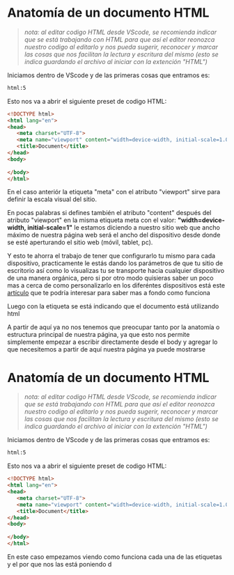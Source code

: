 # Anatomía de un documento HTML

> *nota: al editar codigo HTML desde VScode, se recomienda indicar que se está trabajando con HTML para que así el editor reonozca nuestro codigo al editarlo y nos pueda sugerir, reconocer y marcar las cosas que nos facilitan la lectura y escritura del mismo (esto se indica guardando el archivo al iniciar con la extención "HTML")*

Iniciamos dentro de VScode y de las primeras cosas que entramos es:
 ```html
 html:5 
 ``` 
 Esto nos va a abrir el siguiente preset de codigo HTML:
 ```html
 <!DOCTYPE html>
<html lang="en">
<head>
    <meta charset="UTF-8">
    <meta name="viewport" content="width=device-width, initial-scale=1.0">
    <title>Document</title>
</head>
<body>
    
</body>
</html> 
 ``` 
 
En el caso anteriór la etiqueta "meta" con el atributo "viewport" sirve para definir la escala visual del sitio.

En pocas palabras si defines también el atributo "content" después del atributo "viewport" en la misma etiqueta meta con el valor: **"width=device-width, initial-scale=1"** le estamos diciendo a nuestro sitio web que ancho máximo de nuestra página web será el ancho del dispositivo desde donde se esté aperturando el sitio web (móvil, tablet, pc).

Y esto te ahorra el trabajo de tener que configurarlo tu mismo para cada dispositivo, practicamente le estás dando los parámetros de que tu sitio de escritorio así como lo visualizas tu se transporte hacia cualquier dispositivo de una manera orgánica, pero si por otro modo quisieras saber un poco mas a cerca de como personalizarlo en los diferéntes dispositivos está este [artículo](https://blog.hubspot.com/marketing/mobile-viewport-setup) que te podría interesar para saber mas a fondo como funciona
	
Luego con la etiqueta <!DOCTYPE html> se está indicando que el documento está utilizando html

A partir de aquí ya no nos tenemos que preocupar tanto por la anatomía o estructura principal de nuestra página, ya que esto nos permite simplemente empezar a escribir directamente desde el body y agregar lo que necesitemos a partir de aquí nuestra página ya puede mostrarse

# Anatomía de un documento HTML

> *nota: al editar codigo HTML desde VScode, se recomienda indicar que se está trabajando con HTML para que así el editor reonozca nuestro codigo al editarlo y nos pueda sugerir, reconocer y marcar las cosas que nos facilitan la lectura y escritura del mismo (esto se indica guardando el archivo al iniciar con la extención "HTML")*

Iniciamos dentro de VScode y de las primeras cosas que entramos es:
 ```html
 html:5 
 ``` 
 Esto nos va a abrir el siguiente preset de codigo HTML:
 ```html
 <!DOCTYPE html>
<html lang="en">
<head>
    <meta charset="UTF-8">
    <meta name="viewport" content="width=device-width, initial-scale=1.0">
    <title>Document</title>
</head>
<body>
    
</body>
</html> 
 ``` 
 
 En este caso empezamos viendo como funciona cada una de las etiquetas y el por que nos las está poniendo d
